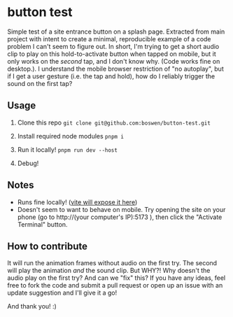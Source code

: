 # button test
Simple test of a site entrance button on a splash page. Extracted from main project with intent to create a minimal, reproducible example of a code problem I can't seem to figure out. In short, I'm trying to get a short audio clip to play on this hold-to-activate button when tapped on mobile, but it only works on the *second* tap, and I don't know why. (Code works fine on desktop.). I understand the mobile browser restriction of "no autoplay", but if I get a user gesture (i.e. the tap and hold), how do I reliably trigger the sound on the first tap?

## Usage
1. Clone this repo
`git clone git@github.com:boswen/button-test.git`

2. Install required node modules
`pnpm i`

3. Run it locally!
`pnpm run dev --host`

4. Debug!

## Notes
- Runs fine locally! ([vite will expose it here](http://localhost:5173/))
- Doesn't seem to want to behave on mobile. Try opening the site on your phone (go to http://(your computer's IP):5173 ), then click the "Activate Terminal" button.

## How to contribute
It will run the animation frames without audio on the first try. The second will play the animation *and* the sound clip. But WHY?! Why doesn't the audio play on the first try? And can we "fix" this? If you have any ideas, feel free to fork the code and submit a pull request or open up an issue with an update suggestion and I'll give it a go!

And thank you! :)